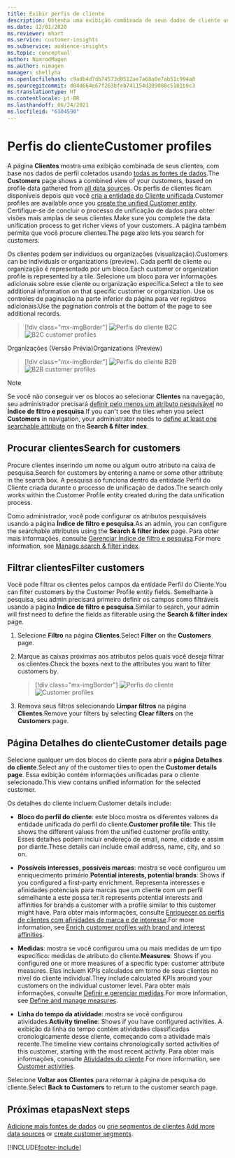 ```yaml
---
title: Exibir perfis de cliente
description: Obtenha uma exibição combinada de seus dados de cliente unificados.
ms.date: 12/01/2020
ms.reviewer: mhart
ms.service: customer-insights
ms.subservice: audience-insights
ms.topic: conceptual
author: NimrodMagen
ms.author: nimagen
manager: shellyha
ms.openlocfilehash: c9adb4d7db74573d0512ae7a68a0e7ab51c994a0
ms.sourcegitcommit: d84d664e67f263bfeb741154d309088c5101b9c3
ms.translationtype: HT
ms.contentlocale: pt-BR
ms.lasthandoff: 06/24/2021
ms.locfileid: "6304590"
---
```

# <a name="customer-profiles"></a><span data-ttu-id="89aec-103">Perfis do cliente</span><span class="sxs-lookup"><span data-stu-id="89aec-103">Customer profiles</span></span>

<span data-ttu-id="89aec-104">A página **Clientes** mostra uma exibição combinada de seus clientes, com base nos dados de perfil coletados usando [todas as fontes de dados](data-sources.md).</span><span class="sxs-lookup"><span data-stu-id="89aec-104">The **Customers** page shows a combined view of your customers, based on profile data gathered from [all data sources](data-sources.md).</span></span> <span data-ttu-id="89aec-105">Os perfis de clientes ficam disponíveis depois que você [cria a entidade do Cliente unificada](data-unification.md).</span><span class="sxs-lookup"><span data-stu-id="89aec-105">Customer profiles are available once you [create the unified Customer entity](data-unification.md).</span></span> <span data-ttu-id="89aec-106">Certifique-se de concluir o processo de unificação de dados para obter visões mais amplas de seus clientes.</span><span class="sxs-lookup"><span data-stu-id="89aec-106">Make sure you complete the data unification process to get richer views of your customers.</span></span> <span data-ttu-id="89aec-107">A página também permite que você procure clientes.</span><span class="sxs-lookup"><span data-stu-id="89aec-107">The page also lets you search for customers.</span></span>

<span data-ttu-id="89aec-108">Os clientes podem ser indivíduos ou organizações (visualização).</span><span class="sxs-lookup"><span data-stu-id="89aec-108">Customers can be individuals or organizations (preview).</span></span> <span data-ttu-id="89aec-109">Cada perfil de cliente ou organização é representado por um bloco.</span><span class="sxs-lookup"><span data-stu-id="89aec-109">Each customer or organization profile is represented by a tile.</span></span> <span data-ttu-id="89aec-110">Selecione um bloco para ver informações adicionais sobre esse cliente ou organização específica.</span><span class="sxs-lookup"><span data-stu-id="89aec-110">Select a tile to see additional information on that specific customer or organization.</span></span> <span data-ttu-id="89aec-111">Use os controles de paginação na parte inferior da página para ver registros adicionais.</span><span class="sxs-lookup"><span data-stu-id="89aec-111">Use the pagination controls at the bottom of the page to see additional records.</span></span>

> [!div class="mx-imgBorder"] 
> <span data-ttu-id="89aec-112">![Perfis do cliente B2C](media/profiles-customers.png "Perfis do cliente B2C")</span><span class="sxs-lookup"><span data-stu-id="89aec-112">![B2C customer profiles](media/profiles-customers.png "B2C customer profiles")</span></span>

<span data-ttu-id="89aec-113">Organizações (Versão Prévia)</span><span class="sxs-lookup"><span data-stu-id="89aec-113">Organizations (Preview)</span></span>
> [!div class="mx-imgBorder"] 
> <span data-ttu-id="89aec-114">![Perfis do cliente B2B](media/profile-customers-b2b.png "Perfis do cliente B2B")</span><span class="sxs-lookup"><span data-stu-id="89aec-114">![B2B customer profiles](media/profile-customers-b2b.png "B2B customer profiles")</span></span>

> [!NOTE]
> <span data-ttu-id="89aec-115">Se você não conseguir ver os blocos ao selecionar **Clientes** na navegação, seu administrador precisará [definir pelo menos um atributo pesquisável](search-filter-index.md) no **Índice de filtro e pesquisa**.</span><span class="sxs-lookup"><span data-stu-id="89aec-115">If you can't see the tiles when you select **Customers** in navigation, your administrator needs to [define at least one searchable attribute](search-filter-index.md) on the **Search & filter index**.</span></span>

## <a name="search-for-customers"></a><span data-ttu-id="89aec-116">Procurar clientes</span><span class="sxs-lookup"><span data-stu-id="89aec-116">Search for customers</span></span>

<span data-ttu-id="89aec-117">Procure clientes inserindo um nome ou algum outro atributo na caixa de pesquisa.</span><span class="sxs-lookup"><span data-stu-id="89aec-117">Search for customers by entering a name or some other attribute in the search box.</span></span> <span data-ttu-id="89aec-118">A pesquisa só funciona dentro da entidade Perfil do Cliente criada durante o processo de unificação de dados.</span><span class="sxs-lookup"><span data-stu-id="89aec-118">The search only works within the Customer Profile entity created during the data unification process.</span></span>

<span data-ttu-id="89aec-119">Como administrador, você pode configurar os atributos pesquisáveis usando a página **Índice de filtro e pesquisa**.</span><span class="sxs-lookup"><span data-stu-id="89aec-119">As an admin, you can configure the searchable attributes using the **Search & filter index** page.</span></span> <span data-ttu-id="89aec-120">Para obter mais informações, consulte [Gerenciar Índice de filtro e pesquisa](search-filter-index.md).</span><span class="sxs-lookup"><span data-stu-id="89aec-120">For more information, see [Manage search & filter index](search-filter-index.md).</span></span>

## <a name="filter-customers"></a><span data-ttu-id="89aec-121">Filtrar clientes</span><span class="sxs-lookup"><span data-stu-id="89aec-121">Filter customers</span></span>

<span data-ttu-id="89aec-122">Você pode filtrar os clientes pelos campos da entidade Perfil do Cliente.</span><span class="sxs-lookup"><span data-stu-id="89aec-122">You can filter customers by the Customer Profile entity fields.</span></span> <span data-ttu-id="89aec-123">Semelhante à pesquisa, seu admin precisará primeiro definir os campos como filtráveis usando a página **Índice de filtro e pesquisa**.</span><span class="sxs-lookup"><span data-stu-id="89aec-123">Similar to search, your admin will first need to define the fields as filterable using the **Search & filter index** page.</span></span>

1. <span data-ttu-id="89aec-124">Selecione **Filtro** na página **Clientes**.</span><span class="sxs-lookup"><span data-stu-id="89aec-124">Select **Filter** on the **Customers** page.</span></span>

2. <span data-ttu-id="89aec-125">Marque as caixas próximas aos atributos pelos quais você deseja filtrar os clientes.</span><span class="sxs-lookup"><span data-stu-id="89aec-125">Check the boxes next to the attributes you want to filter customers by.</span></span>

   > [!div class="mx-imgBorder"] 
   > <span data-ttu-id="89aec-126">![Perfis do cliente](media/profiles-customers3.png "Perfis do cliente")</span><span class="sxs-lookup"><span data-stu-id="89aec-126">![Customer profiles](media/profiles-customers3.png "Customer profiles")</span></span>

3. <span data-ttu-id="89aec-127">Remova seus filtros selecionando **Limpar filtros** na página **Clientes**.</span><span class="sxs-lookup"><span data-stu-id="89aec-127">Remove your filters by selecting **Clear filters** on the **Customers** page.</span></span>

##  <a name="customer-details-page"></a><span data-ttu-id="89aec-128">Página Detalhes do cliente</span><span class="sxs-lookup"><span data-stu-id="89aec-128">Customer details page</span></span>

<span data-ttu-id="89aec-129">Selecione qualquer um dos blocos do cliente para abrir a **página Detalhes do cliente**.</span><span class="sxs-lookup"><span data-stu-id="89aec-129">Select any of the customer tiles to open the **Customer details page**.</span></span> <span data-ttu-id="89aec-130">Essa exibição contém informações unificadas para o cliente selecionado.</span><span class="sxs-lookup"><span data-stu-id="89aec-130">This view contains unified information for the selected customer.</span></span>

<span data-ttu-id="89aec-131">Os detalhes do cliente incluem:</span><span class="sxs-lookup"><span data-stu-id="89aec-131">Customer details include:</span></span>

-   <span data-ttu-id="89aec-132">**Bloco do perfil do cliente**: este bloco mostra os diferentes valores da entidade unificada do perfil do cliente.</span><span class="sxs-lookup"><span data-stu-id="89aec-132">**Customer profile tile**: This tile shows the different values from the unified customer profile entity.</span></span> <span data-ttu-id="89aec-133">Esses detalhes podem incluir endereço de email, nome, cidade e assim por diante.</span><span class="sxs-lookup"><span data-stu-id="89aec-133">These details can include email address, name, city, and so on.</span></span> 

-   <span data-ttu-id="89aec-134">**Possíveis interesses, possíveis marcas**: mostra se você configurou um enriquecimento primário.</span><span class="sxs-lookup"><span data-stu-id="89aec-134">**Potential interests, potential brands**: Shows if you configured a first-party enrichment.</span></span> <span data-ttu-id="89aec-135">Representa interesses e afinidades potenciais para marcas que um cliente com um perfil semelhante a este possa ter.</span><span class="sxs-lookup"><span data-stu-id="89aec-135">It represents potential interests and affinities for brands a customer with a profile similar to this customer might have.</span></span> <span data-ttu-id="89aec-136">Para obter mais informações, consulte [Enriquecer os perfis de clientes com afinidades de marca e de interesse](enrichment-microsoft.md).</span><span class="sxs-lookup"><span data-stu-id="89aec-136">For more information, see [Enrich customer profiles with brand and interest affinities](enrichment-microsoft.md).</span></span>

-   <span data-ttu-id="89aec-137">**Medidas**: mostra se você configurou uma ou mais medidas de um tipo específico: medidas de atributo do cliente.</span><span class="sxs-lookup"><span data-stu-id="89aec-137">**Measures**: Shows if you configured one or more measures of a specific type: customer attribute measures.</span></span> <span data-ttu-id="89aec-138">Elas incluem KPIs calculados em torno de seus clientes no nível do cliente individual.</span><span class="sxs-lookup"><span data-stu-id="89aec-138">They include calculated KPIs around your customers on the individual customer level.</span></span> <span data-ttu-id="89aec-139">Para obter mais informações, consulte [Definir e gerenciar medidas](measures.md).</span><span class="sxs-lookup"><span data-stu-id="89aec-139">For more information, see [Define and manage measures](measures.md).</span></span>

-   <span data-ttu-id="89aec-140">**Linha do tempo da atividade**: mostra se você configurou atividades.</span><span class="sxs-lookup"><span data-stu-id="89aec-140">**Activity timeline**: Shows if you have configured activities.</span></span> <span data-ttu-id="89aec-141">A exibição da linha do tempo contém atividades classificadas cronologicamente desse cliente, começando com a atividade mais recente.</span><span class="sxs-lookup"><span data-stu-id="89aec-141">The timeline view contains chronologically sorted activities of this customer, starting with the most recent activity.</span></span> <span data-ttu-id="89aec-142">Para obter mais informações, consulte [Atividades do cliente](activities.md).</span><span class="sxs-lookup"><span data-stu-id="89aec-142">For more information, see [Customer activities](activities.md).</span></span>

<span data-ttu-id="89aec-143">Selecione **Voltar aos Clientes** para retornar à página de pesquisa do cliente.</span><span class="sxs-lookup"><span data-stu-id="89aec-143">Select **Back to Customers** to return to the customer search page.</span></span>

## <a name="next-steps"></a><span data-ttu-id="89aec-144">Próximas etapas</span><span class="sxs-lookup"><span data-stu-id="89aec-144">Next steps</span></span>

<span data-ttu-id="89aec-145">[Adicione mais fontes de dados](data-sources.md) ou [crie segmentos de clientes](segments.md).</span><span class="sxs-lookup"><span data-stu-id="89aec-145">[Add more data sources](data-sources.md) or [create customer segments](segments.md).</span></span>


[!INCLUDE[footer-include](../includes/footer-banner.md)]

